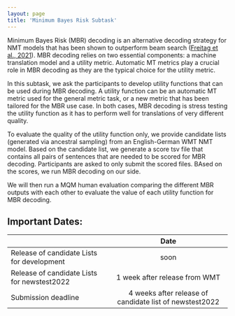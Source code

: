 ```yaml
---
layout: page
title: 'Minimum Bayes Risk Subtask'
---
```


Minimum Bayes Risk (MBR) decoding is an alternative decoding strategy for NMT models that has been shown to outperform beam search ([Freitag et al., 2021](https://arxiv.org/pdf/2111.09388.pdf)).
MBR decoding relies on two essential components: a machine translation model and a utility metric. Automatic MT metrics play a crucial role in MBR decoding as they are the typical choice for the utility metric.

In this subtask, we ask the participants to develop utility functions that can be used during MBR decoding. A utility function can be an automatic MT metric used for the general metric task, or a new
metric that has been tailored for the MBR use case. In both cases, MBR decoding is stress testing the utility function as it has to perform well for translations of very different quality.

To evaluate the quality of the utility function only, we provide candidate lists (generated via ancestral sampling) from an English-German WMT NMT model.
Based on the candidate list, we generate a score tsv file that contains all pairs of sentences that are needed to be scored for MBR decoding. Participants are asked to only submit the scored files. BAsed on the scores, we run MBR decoding on our side.

We will then run a MQM human evaluation comparing the different MBR outputs with each other to evaluate the value of each  utility function for MBR decoding.


## Important Dates:

|  | Date |
| ----------- | :-----------: |
| Release of candidate Lists for development | soon |
| Release of candidate Lists for newstest2022 | 1 week after release from WMT |
| Submission deadline | 4 weeks after release of candidate list of newstest2022 |





